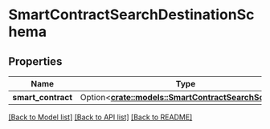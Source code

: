 # SmartContractSearchDestinationSchema

## Properties

Name | Type | Description | Notes
------------ | ------------- | ------------- | -------------
**smart_contract** | Option<[**crate::models::SmartContractSearchSchema**](SmartContractSearchSchema.md)> |  | [optional]

[[Back to Model list]](../README.md#documentation-for-models) [[Back to API list]](../README.md#documentation-for-api-endpoints) [[Back to README]](../README.md)


